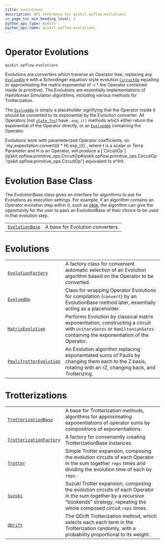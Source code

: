 ```yaml
---
title: evolutions
description: API reference for qiskit.opflow.evolutions
in_page_toc_min_heading_level: 1
python_api_type: module
python_api_name: qiskit.opflow.evolutions
---
```


<span id="module-qiskit.opflow.evolutions" />

<span id="qiskit-opflow-evolutions" />

# Operator Evolutions

<span id="module-qiskit.opflow.evolutions" />

`qiskit.opflow.evolutions`

Evolutions are converters which traverse an Operator tree, replacing any [`EvolvedOp`](qiskit.opflow.evolutions.EvolvedOp#qiskit.opflow.evolutions.EvolvedOp "qiskit.opflow.evolutions.EvolvedOp") e with a Schrodinger equation-style evolution [`CircuitOp`](qiskit.opflow.primitive_ops.CircuitOp#qiskit.opflow.primitive_ops.CircuitOp "qiskit.opflow.primitive_ops.CircuitOp") equalling or approximating the matrix exponential of -i \* the Operator contained inside (e.primitive). The Evolutions are essentially implementations of Hamiltonian Simulation algorithms, including various methods for Trotterization.

The [`EvolvedOp`](qiskit.opflow.evolutions.EvolvedOp#qiskit.opflow.evolutions.EvolvedOp "qiskit.opflow.evolutions.EvolvedOp") is simply a placeholder signifying that the Operator inside it should be converted to its exponential by the Evolution converter. All Operators (not [`state_fns`](qiskit.opflow.state_fns#module-qiskit.opflow.state_fns "qiskit.opflow.state_fns")) have `.exp_i()` methods which either return the exponential of the Operator directly, or an [`EvolvedOp`](qiskit.opflow.evolutions.EvolvedOp#qiskit.opflow.evolutions.EvolvedOp "qiskit.opflow.evolutions.EvolvedOp") containing the Operator.

<Admonition title="Note" type="note">
  Evolutions work with parameterized Operator coefficients, so `my_expectation.convert((t * H).exp_i())`, where t is a scalar or Terra Parameter and H is an Operator, will produce a [`CircuitOp`](qiskit.opflow.primitive_ops.CircuitOp#qiskit.opflow.primitive_ops.CircuitOp "qiskit.opflow.primitive_ops.CircuitOp") equivalent to e^iHt.
</Admonition>

# Evolution Base Class

The EvolutionBase class gives an interface for algorithms to ask for Evolutions as execution settings. For example, if an algorithm contains an Operator evolution step within it, such as [`QAOA`](qiskit.algorithms.QAOA#qiskit.algorithms.QAOA "qiskit.algorithms.QAOA"), the algorithm can give the opportunity for the user to pass an EvolutionBase of their choice to be used in that evolution step.

|                                                                                                                                           |                                  |
| ----------------------------------------------------------------------------------------------------------------------------------------- | -------------------------------- |
| [`EvolutionBase`](qiskit.opflow.evolutions.EvolutionBase#qiskit.opflow.evolutions.EvolutionBase "qiskit.opflow.evolutions.EvolutionBase") | A base for Evolution converters. |

# Evolutions

|                                                                                                                                                                           |                                                                                                                                                                        |
| ------------------------------------------------------------------------------------------------------------------------------------------------------------------------- | ---------------------------------------------------------------------------------------------------------------------------------------------------------------------- |
| [`EvolutionFactory`](qiskit.opflow.evolutions.EvolutionFactory#qiskit.opflow.evolutions.EvolutionFactory "qiskit.opflow.evolutions.EvolutionFactory")                     | A factory class for convenient automatic selection of an Evolution algorithm based on the Operator to be converted.                                                    |
| [`EvolvedOp`](qiskit.opflow.evolutions.EvolvedOp#qiskit.opflow.evolutions.EvolvedOp "qiskit.opflow.evolutions.EvolvedOp")                                                 | Class for wrapping Operator Evolutions for compilation (`convert`) by an EvolutionBase method later, essentially acting as a placeholder.                              |
| [`MatrixEvolution`](qiskit.opflow.evolutions.MatrixEvolution#qiskit.opflow.evolutions.MatrixEvolution "qiskit.opflow.evolutions.MatrixEvolution")                         | Performs Evolution by classical matrix exponentiation, constructing a circuit with `UnitaryGates` or `HamiltonianGates` containing the exponentiation of the Operator. |
| [`PauliTrotterEvolution`](qiskit.opflow.evolutions.PauliTrotterEvolution#qiskit.opflow.evolutions.PauliTrotterEvolution "qiskit.opflow.evolutions.PauliTrotterEvolution") | An Evolution algorithm replacing exponentiated sums of Paulis by changing them each to the Z basis, rotating with an rZ, changing back, and Trotterizing.              |

# Trotterizations

|                                                                                                                                                                           |                                                                                                                                                                                        |
| ------------------------------------------------------------------------------------------------------------------------------------------------------------------------- | -------------------------------------------------------------------------------------------------------------------------------------------------------------------------------------- |
| [`TrotterizationBase`](qiskit.opflow.evolutions.TrotterizationBase#qiskit.opflow.evolutions.TrotterizationBase "qiskit.opflow.evolutions.TrotterizationBase")             | A base for Trotterization methods, algorithms for approximating exponentiations of operator sums by compositions of exponentiations.                                                   |
| [`TrotterizationFactory`](qiskit.opflow.evolutions.TrotterizationFactory#qiskit.opflow.evolutions.TrotterizationFactory "qiskit.opflow.evolutions.TrotterizationFactory") | A factory for conveniently creating TrotterizationBase instances.                                                                                                                      |
| [`Trotter`](qiskit.opflow.evolutions.Trotter#qiskit.opflow.evolutions.Trotter "qiskit.opflow.evolutions.Trotter")                                                         | Simple Trotter expansion, composing the evolution circuits of each Operator in the sum together `reps` times and dividing the evolution time of each by `reps`.                        |
| [`Suzuki`](qiskit.opflow.evolutions.Suzuki#qiskit.opflow.evolutions.Suzuki "qiskit.opflow.evolutions.Suzuki")                                                             | Suzuki Trotter expansion, composing the evolution circuits of each Operator in the sum together by a recursive “bookends” strategy, repeating the whole composed circuit `reps` times. |
| [`QDrift`](qiskit.opflow.evolutions.QDrift#qiskit.opflow.evolutions.QDrift "qiskit.opflow.evolutions.QDrift")                                                             | The QDrift Trotterization method, which selects each each term in the Trotterization randomly, with a probability proportional to its weight.                                          |

